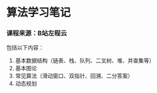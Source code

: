 # 算法学习笔记

### 课程来源：B站左程云

包括以下内容：

1. 基本数据结构（链表、栈、队列、二叉树、堆、并查集等）
2. 基本图论
3. 常见算法（滑动窗口、双指针、回溯、二分答案）
4. 动态规划
